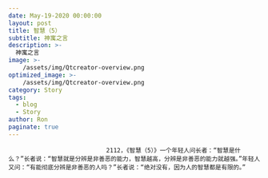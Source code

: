 ```yaml
---
date: May-19-2020 00:00:00
layout: post
title: 智慧（5）
subtitle: 神寓之言
description: >-
  神寓之言
image: >-
    /assets/img/Qtcreator-overview.png
optimized_image: >-
    /assets/img/Qtcreator-overview.png
category: Story
tags:
  - blog
  - Story
author: Ron
paginate: true
---
```


							　　2112，《智慧（5）》一个年轻人问长者：“智慧是什么？”长者说：“智慧就是分辨是非善恶的能力，智慧越高，分辨是非善恶的能力就越强。”年轻人又问：“有能彻底分辨是非善恶的人吗？”长者说：“绝对没有，因为人的智慧都是有限的。”
							
							
						